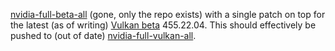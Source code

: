 [nvidia-full-beta-all] (gone, only the repo exists) with a single patch on top for the latest (as of writing) [Vulkan beta] 455.22.04. This should effectively be pushed to (out of date) [nvidia-full-vulkan-all].

[nvidia-full-beta-all]: https://aur.archlinux.org/cgit/aur.git/tree/PKGBUILD?h=nvidia-full-beta-all
[Vulkan beta]: https://developer.nvidia.com/vulkan-driver
[nvidia-full-vulkan-all]: https://aur.archlinux.org/packages/nvidia-full-vulkan-all/

